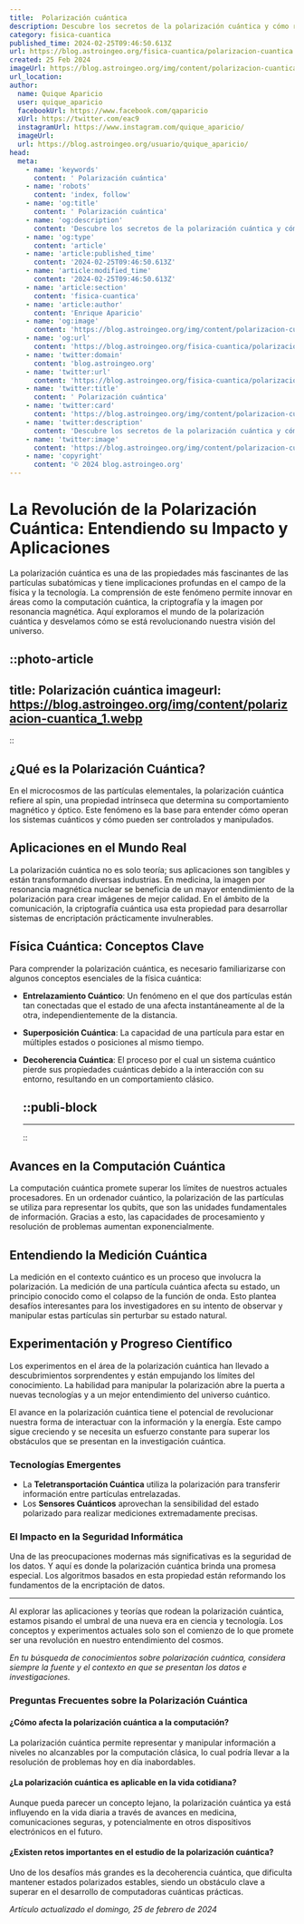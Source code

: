 ```yaml
---
title:  Polarización cuántica
description: Descubre los secretos de la polarización cuántica y cómo redefine la física moderna. Profundiza en el tejido mismo de la realidad.
category: fisica-cuantica
published_time: 2024-02-25T09:46:50.613Z
url: https://blog.astroingeo.org/fisica-cuantica/polarizacion-cuantica
created: 25 Feb 2024
imageUrl: https://blog.astroingeo.org/img/content/polarizacion-cuantica_1.webp
url_location:
author:
  name: Quique Aparicio
  user: quique_aparicio
  facebookUrl: https://www.facebook.com/qaparicio
  xUrl: https://twitter.com/eac9
  instagramUrl: https://www.instagram.com/quique_aparicio/
  imageUrl: 
  url: https://blog.astroingeo.org/usuario/quique_aparicio/
head:
  meta:
    - name: 'keywords'
      content: ' Polarización cuántica'
    - name: 'robots'
      content: 'index, follow'
    - name: 'og:title'
      content: ' Polarización cuántica'
    - name: 'og:description'
      content: 'Descubre los secretos de la polarización cuántica y cómo redefine la física moderna. Profundiza en el tejido mismo de la realidad.'
    - name: 'og:type'
      content: 'article'
    - name: 'article:published_time'
      content: '2024-02-25T09:46:50.613Z'
    - name: 'article:modified_time'
      content: '2024-02-25T09:46:50.613Z'
    - name: 'article:section'
      content: 'fisica-cuantica'
    - name: 'article:author'
      content: 'Enrique Aparicio'
    - name: 'og:image'
      content: 'https://blog.astroingeo.org/img/content/polarizacion-cuantica_1.webp'
    - name: 'og:url'
      content: 'https://blog.astroingeo.org/fisica-cuantica/polarizacion-cuantica'
    - name: 'twitter:domain'
      content: 'blog.astroingeo.org'
    - name: 'twitter:url'
      content: 'https://blog.astroingeo.org/fisica-cuantica/polarizacion-cuantica'
    - name: 'twitter:title'
      content: ' Polarización cuántica'
    - name: 'twitter:card'
      content: 'https://blog.astroingeo.org/img/content/polarizacion-cuantica_1.webp'
    - name: 'twitter:description'
      content: 'Descubre los secretos de la polarización cuántica y cómo redefine la física moderna. Profundiza en el tejido mismo de la realidad.'
    - name: 'twitter:image'
      content: 'https://blog.astroingeo.org/img/content/polarizacion-cuantica_1.webp'
    - name: 'copyright'
      content: '© 2024 blog.astroingeo.org'
---
```

# La Revolución de la Polarización Cuántica: Entendiendo su Impacto y Aplicaciones

La polarización cuántica es una de las propiedades más fascinantes de las partículas subatómicas y tiene implicaciones profundas en el campo de la física y la tecnología. La comprensión de este fenómeno permite innovar en áreas como la computación cuántica, la criptografía y la imagen por resonancia magnética. Aquí exploramos el mundo de la polarización cuántica y desvelamos cómo se está revolucionando nuestra visión del universo.


::photo-article
---
title:  Polarización cuántica
imageurl: https://blog.astroingeo.org/img/content/polarizacion-cuantica_1.webp
---
::


## ¿Qué es la Polarización Cuántica?

En el microcosmos de las partículas elementales, la polarización cuántica refiere al spin, una propiedad intrínseca que determina su comportamiento magnético y óptico. Este fenómeno es la base para entender cómo operan los sistemas cuánticos y cómo pueden ser controlados y manipulados.

## Aplicaciones en el Mundo Real

La polarización cuántica no es solo teoría; sus aplicaciones son tangibles y están transformando diversas industrias. En medicina, la imagen por resonancia magnética nuclear se beneficia de un mayor entendimiento de la polarización para crear imágenes de mejor calidad. En el ámbito de la comunicación, la criptografía cuántica usa esta propiedad para desarrollar sistemas de encriptación prácticamente invulnerables.

## Física Cuántica: Conceptos Clave

Para comprender la polarización cuántica, es necesario familiarizarse con algunos conceptos esenciales de la física cuántica:

- **Entrelazamiento Cuántico**: Un fenómeno en el que dos partículas están tan conectadas que el estado de una afecta instantáneamente al de la otra, independientemente de la distancia.
- **Superposición Cuántica**: La capacidad de una partícula para estar en múltiples estados o posiciones al mismo tiempo.
- **Decoherencia Cuántica**: El proceso por el cual un sistema cuántico pierde sus propiedades cuánticas debido a la interacción con su entorno, resultando en un comportamiento clásico.


  ::publi-block
  ---
  ---
  ::
  
  
## Avances en la Computación Cuántica

La computación cuántica promete superar los límites de nuestros actuales procesadores. En un ordenador cuántico, la polarización de las partículas se utiliza para representar los qubits, que son las unidades fundamentales de información. Gracias a esto, las capacidades de procesamiento y resolución de problemas aumentan exponencialmente.

## Entendiendo la Medición Cuántica

La medición en el contexto cuántico es un proceso que involucra la polarización. La medición de una partícula cuántica afecta su estado, un principio conocido como el colapso de la función de onda. Esto plantea desafíos interesantes para los investigadores en su intento de observar y manipular estas partículas sin perturbar su estado natural.

## Experimentación y Progreso Científico

Los experimentos en el área de la polarización cuántica han llevado a descubrimientos sorprendentes y están empujando los límites del conocimiento. La habilidad para manipular la polarización abre la puerta a nuevas tecnologías y a un mejor entendimiento del universo cuántico.

El avance en la polarización cuántica tiene el potencial de revolucionar nuestra forma de interactuar con la información y la energía. Este campo sigue creciendo y se necesita un esfuerzo constante para superar los obstáculos que se presentan en la investigación cuántica.

### Tecnologías Emergentes

- La **Teletransportación Cuántica** utiliza la polarización para transferir información entre partículas entrelazadas.
- Los **Sensores Cuánticos** aprovechan la sensibilidad del estado polarizado para realizar mediciones extremadamente precisas.

### El Impacto en la Seguridad Informática

Una de las preocupaciones modernas más significativas es la seguridad de los datos. Y aquí es donde la polarización cuántica brinda una promesa especial. Los algoritmos basados en esta propiedad están reformando los fundamentos de la encriptación de datos.

---

Al explorar las aplicaciones y teorías que rodean la polarización cuántica, estamos pisando el umbral de una nueva era en ciencia y tecnología. Los conceptos y experimentos actuales solo son el comienzo de lo que promete ser una revolución en nuestro entendimiento del cosmos.

_En tu búsqueda de conocimientos sobre polarización cuántica, considera siempre la fuente y el contexto en que se presentan los datos e investigaciones._

### Preguntas Frecuentes sobre la Polarización Cuántica

#### ¿Cómo afecta la polarización cuántica a la computación?

La polarización cuántica permite representar y manipular información a niveles no alcanzables por la computación clásica, lo cual podría llevar a la resolución de problemas hoy en día inabordables.

#### ¿La polarización cuántica es aplicable en la vida cotidiana?

Aunque pueda parecer un concepto lejano, la polarización cuántica ya está influyendo en la vida diaria a través de avances en medicina, comunicaciones seguras, y potencialmente en otros dispositivos electrónicos en el futuro.

#### ¿Existen retos importantes en el estudio de la polarización cuántica?

Uno de los desafíos más grandes es la decoherencia cuántica, que dificulta mantener estados polarizados estables, siendo un obstáculo clave a superar en el desarrollo de computadoras cuánticas prácticas.

_Artículo actualizado el domingo, 25 de febrero de 2024_